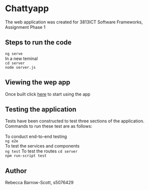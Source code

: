 # Chattyapp
The web application was created for 3813ICT Software Frameworks, Assignment Phase 1

## Steps to run the code
`ng serve`  
In a new teminal  
`cd server`  
`node server.js`  

## Viewing the wep app
Once built click [here](http://localhost:4200) to start using the app  

## Testing the application
Tests have been constructed to test three sections of the application. Commands to run these test are as follows:  
<br>
To conduct end-to-end testing  
`ng e2e`  
To test the services and components  
`ng test`
To test the routes 
`cd server`  
`npm run-script test`  


## Author 
Rebecca Barrow-Scott, s5076429
